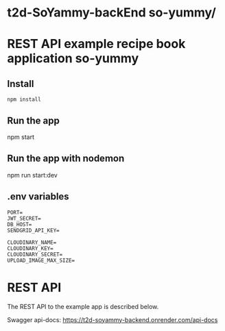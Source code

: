 # t2d-SoYammy-backEnd so-yummy/
# REST API example recipe book application  so-yummy

## Install

    npm install

## Run the app

   npm start

## Run the app with nodemon 

  npm run start:dev
  
 ## .env variables
 
    PORT=
    JWT_SECRET=
    DB_HOST=
    SENDGRID_API_KEY=

    CLOUDINARY_NAME=
    CLOUDINARY_KEY=
    CLOUDINARY_SECRET=
    UPLOAD_IMAGE_MAX_SIZE=   


# REST API

The REST API to the example app is described below.

Swagger api-docs: https://t2d-soyammy-backend.onrender.com/api-docs
